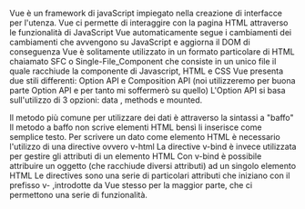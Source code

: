 Vue è un framework di javaScript impiegato nella creazione di interfacce per l'utenza.
Vue ci permette di interaggire con la pagina HTML attraverso le funzionalità di JavaScript
Vue automaticamente segue i cambiamenti dei cambiamenti che avvengono su JavaScript e aggiorna il DOM di conseguenza
Vue è solitamente utilizzato in un formato particolare di HTML chaiamato SFC o Single-File_Component che consiste in un unico file il quale racchiude la componente di Javascript, HTML e CSS
Vue presenta due stili differenti: Option API e Composition API (noi utilizzeremo per buona parte Option API e per tanto mi soffermerò su quello)
L'Option API si basa sull'utilizzo di 3 opzioni: data , methods e mounted.



Il metodo più comune per utilizzare dei dati è attraverso la sintassi a "baffo"
Il metodo a baffo non scrive elementi HTML bensì li inserisce come semplice testo. Per scrivere un dato come elemento HTML è necessario l'utilizzo di una directive ovvero v-html
La directive v-bind è invece utilizzata per gestire gli attributi di un elemento HTML
Con v-bind è possibile attribuire un oggetto (che racchiude diversi attributi) ad un singolo elemento HTML
Le directives sono una serie di particolari attributi che iniziano con il prefisso v- ,introdotte da Vue stesso per la maggior parte, che ci permettono una serie di funzionalità.
